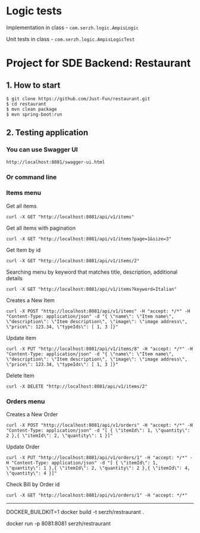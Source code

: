 # Logic tests

Implementation in class - ```com.serzh.logic.AmpisLogic```

Unit tests in class - ```com.serzh.logic.AmpisLogicTest```

# Project for SDE Backend: Restaurant


## 1. How to start
```
$ git clone https://github.com/Just-Fun/restaurant.git
$ cd restaurant
$ mvn clean package
$ mvn spring-boot:run
```

## 2. Testing application

### You can use Swagger UI
```
http://localhost:8081/swagger-ui.html
```

### Or command line

### Items menu

Get all items

```
curl -X GET "http://localhost:8081/api/v1/items"
```

Get all items with pagination
```
curl -X GET "http://localhost:8081/api/v1/items?page=1&size=3"
```

Get Item by id
```
curl -X GET "http://localhost:8081/api/v1/items/2"
```

Searching menu by keyword that matches title, description, additional details
```
curl -X GET "http://localhost:8081/api/v1/items?keyword=Italian"
```

Creates a New Item
```
curl -X POST "http://localhost:8081/api/v1/items" -H "accept: */*" -H "Content-Type: application/json" -d "{ \"name\": \"Item name\", \"description\": \"Item description\", \"image\": \"image address\", \"price\": 123.34, \"typeIds\": [ 1, 3 ]}"
```

Update item
```
curl -X PUT "http://localhost:8081/api/v1/items/8" -H "accept: */*" -H "Content-Type: application/json" -d "{ \"name\": \"Item name\", \"description\": \"Item description\", \"image\": \"image address\", \"price\": 123.34, \"typeIds\": [ 1, 3 ]}"
```

Delete Item
```
curl -X DELETE "http://localhost:8081/api/v1/items/2"
```


### Orders menu

Creates a New Order
```
curl -X POST "http://localhost:8081/api/v1/orders" -H "accept: */*" -H "Content-Type: application/json" -d "[ { \"itemId\": 1, \"quantity\": 2 },{ \"itemId\": 2, \"quantity\": 1 }]"
```

Update Order
```
curl -X PUT "http://localhost:8081/api/v1/orders/1" -H "accept: */*" -H "Content-Type: application/json" -d "[ { \"itemId\": 1, \"quantity\": 1 },{ \"itemId\": 2, \"quantity\": 2 },{ \"itemId\": 4, \"quantity\": 4 }]"
```
Check Bill by Order id
```
curl -X GET "http://localhost:8081/api/v1/orders/1" -H "accept: */*"
```


--------------------

DOCKER_BUILDKIT=1 docker build -t serzh/restraurant .

docker run -p 8081:8081 serzh/restraurant